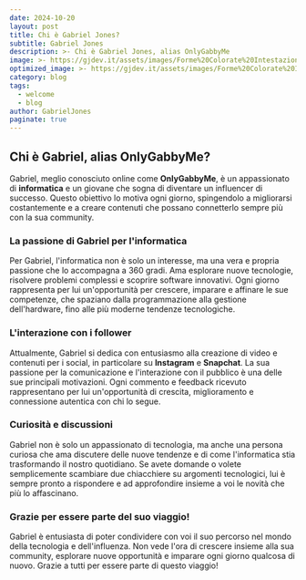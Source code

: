 ```yaml
---
date: 2024-10-20
layout: post
title: Chi è Gabriel Jones?
subtitle: Gabriel Jones
description: >- Chi è Gabriel Jones, alias OnlyGabbyMe
image: >- https://gjdev.it/assets/images/Forme%20Colorate%20Intestazione%20Banner.png
optimized_image: >- https://gjdev.it/assets/images/Forme%20Colorate%20Intestazione%20Banner.png
category: blog
tags:
  - welcome
  - blog
author: GabrielJones
paginate: true
---
```

## Chi è Gabriel, alias OnlyGabbyMe?

Gabriel, meglio conosciuto online come **OnlyGabbyMe**, è un appassionato di **informatica** e un giovane che sogna di diventare un influencer di successo. Questo obiettivo lo motiva ogni giorno, spingendolo a migliorarsi costantemente e a creare contenuti che possano connetterlo sempre più con la sua community.

### La passione di Gabriel per l'informatica

Per Gabriel, l'informatica non è solo un interesse, ma una vera e propria passione che lo accompagna a 360 gradi. Ama esplorare nuove tecnologie, risolvere problemi complessi e scoprire software innovativi. Ogni giorno rappresenta per lui un'opportunità per crescere, imparare e affinare le sue competenze, che spaziano dalla programmazione alla gestione dell'hardware, fino alle più moderne tendenze tecnologiche.

### L'interazione con i follower

Attualmente, Gabriel si dedica con entusiasmo alla creazione di video e contenuti per i social, in particolare su **Instagram** e **Snapchat**. La sua passione per la comunicazione e l'interazione con il pubblico è una delle sue principali motivazioni. Ogni commento e feedback ricevuto rappresentano per lui un'opportunità di crescita, miglioramento e connessione autentica con chi lo segue.

### Curiosità e discussioni

Gabriel non è solo un appassionato di tecnologia, ma anche una persona curiosa che ama discutere delle nuove tendenze e di come l'informatica stia trasformando il nostro quotidiano. Se avete domande o volete semplicemente scambiare due chiacchiere su argomenti tecnologici, lui è sempre pronto a rispondere e ad approfondire insieme a voi le novità che più lo affascinano.

### Grazie per essere parte del suo viaggio!

Gabriel è entusiasta di poter condividere con voi il suo percorso nel mondo della tecnologia e dell'influenza. Non vede l'ora di crescere insieme alla sua community, esplorare nuove opportunità e imparare ogni giorno qualcosa di nuovo. Grazie a tutti per essere parte di questo viaggio!
